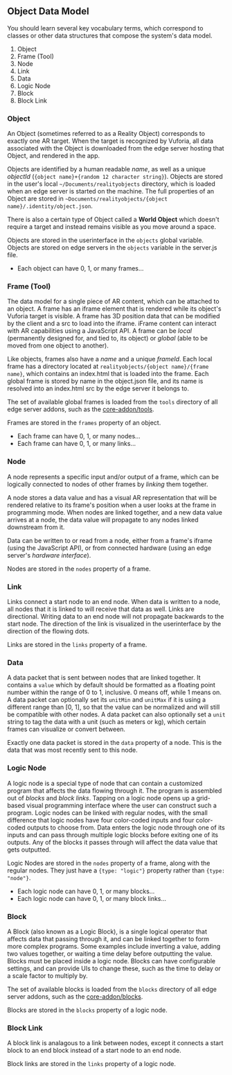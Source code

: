 ## Object Data Model

You should learn several key vocabulary terms, which correspond to classes or
 other data structures that compose the system's data model.

1. Object
2. Frame (Tool)
3. Node
4. Link
5. Data
6. Logic Node
7. Block
8. Block Link

### Object

An Object (sometimes referred to as a Reality Object) corresponds to exactly
 one AR target. When the target is recognized by Vuforia, all data associated
  with the Object is downloaded from the edge server hosting that Object, and
   rendered in the app.

Objects are identified by a human readable *name*, as well as a unique
 *objectId* (`{object name}+{random 12 character string}`). Objects are
  stored in the user's local `~/Documents/realityobjects` directory, which is
   loaded when an edge server is started on the machine. The full properties
    of an Object are stored in `~Documents/realityobjects/{object name}/.identity/object.json`.

There is also a certain type of Object called a **World Object** which doesn't
 require a target and instead remains visible as you move around a space.

Objects are stored in the userinterface in the `objects` global variable.
 Objects are stored on edge servers in the `objects` variable in the server.js
  file.

- Each object can have 0, 1, or many frames...

### Frame (Tool)

The data model for a single piece of AR content, which can be attached to an
 object. A frame has an iframe element that is rendered while its object's
  Vuforia target is visible. A frame has 3D position data that can be
   modified by the client and a src to load into the iframe. iFrame content
    can interact with AR capabilities using a JavaScript API. A frame can be
     *local* (permanently designed for, and tied to, its object) or *global*
      (able to be moved from one object to another).

Like objects, frames also have a *name* and a unique *frameId*. Each local
 frame has a directory located at `realityobjects/{object name}/{frame name}`,
  which contains an index.html that is loaded into the frame. Each global
  frame is stored by name in the object.json file, and its name is resolved
   into an index.html src by the edge server it belongs to.

The set of available global frames is loaded from the `tools` directory of
 all edge server addons, such as the [core-addon/tools](https://github.com/ptcrealitylab/vuforia-spatial-core-addon/tree/master/tools).

Frames are stored in the `frames` property of an object.

- Each frame can have 0, 1, or many nodes...
- Each frame can have 0, 1, or many links...

### Node

A node represents a specific input and/or output of a frame, which can be
 logically connected to nodes of other frames by *linking* them together.

A node stores a data value and has a visual AR representation that will be
 rendered relative to its frame's position when a user looks at the frame in
  programming mode. When nodes are linked together, and a new data value
   arrives at a node, the data value will propagate to any nodes linked
    downstream from it.

Data can be written to or read from a node, either from a frame's iframe
 (using the JavaScript API), or from connected hardware (using an edge server's
  *hardware interface*).

Nodes are stored in the `nodes` property of a frame.

### Link

Links connect a start node to an end node. When data is written to a node,
 all nodes that it is linked to will receive that data as well. Links are
 directional. Writing data to an end node will not propagate backwards to the
  start node. The direction of the link is visualized in the userinterface by
   the direction of the flowing dots.

Links are stored in the `links` property of a frame.

### Data

A data packet that is sent between nodes that are linked together. It
 contains a `value` which by default should be formatted as a floating point
  number within the range of 0 to 1, inclusive. 0 means off, while 1 means on.
  A data packet can optionally set its `unitMin` and `unitMax` if it is
   using a different range than [0, 1], so that the value can be normalized
    and will still be compatible with other nodes. A data packet can also
     optionally set a `unit` string to tag the data with a unit (such as
      meters or kg), which certain frames can visualize or convert between.

Exactly one data packet is stored in the `data` property of a node. This is
 the data that was most recently sent to this node.

### Logic Node

A logic node is a special type of node that can contain a customized program
 that affects the data flowing through it. The program is assembled out of
  *blocks* and *block links*. Tapping on a logic node opens up a grid-based
   visual programming interface where the user can construct such a program.
   Logic nodes can be linked with regular nodes, with the small difference
    that logic nodes have four color-coded inputs and four color-coded
     outputs to choose from. Data enters the logic node through one of its
      inputs and can pass through multiple logic blocks before exiting one of
       its outputs. Any of the blocks it passes through will affect the data
        value that gets outputted.

Logic Nodes are stored in the `nodes` property of a frame, along with the
 regular nodes. They just have a `{type: "logic"}` property rather than
  `{type: "node"}`.

- Each logic node can have 0, 1, or many blocks...
- Each logic node can have 0, 1, or many block links...

### Block

A Block (also known as a Logic Block), is a single logical operator that
 affects data that passing through it, and can be linked together to form
  more complex programs. Some examples include inverting a value, adding two
   values together, or waiting a time delay before outputting the value.
    Blocks must be placed inside a logic node. Blocks can have configurable
    settings, and can provide UIs to change these, such as the time to delay
     or a scale factor to multiply by.

The set of available blocks is loaded from the `blocks` directory of all edge
 server addons, such as the [core-addon/blocks](https://github.com/ptcrealitylab/vuforia-spatial-core-addon/tree/master/blocks).

Blocks are stored in the `blocks` property of a logic node.

### Block Link

A block link is analagous to a link between nodes, except it connects a start
 block to an end block instead of a start node to an end node.

Block links are stored in the `links` property of a logic node.
